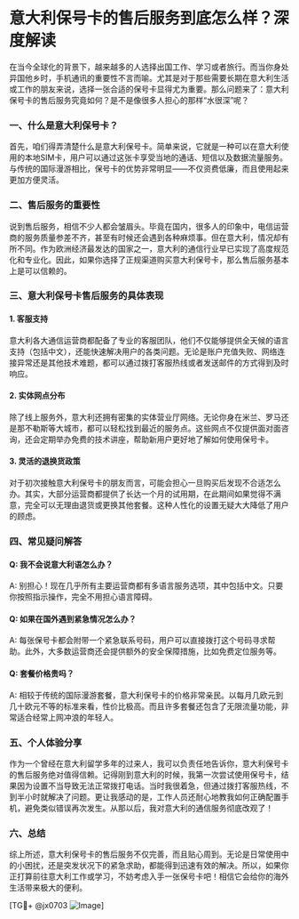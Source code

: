 # 意大利保号卡的售后服务到底怎么样？深度解读

在当今全球化的背景下，越来越多的人选择出国工作、学习或者旅行。而当你身处异国他乡时，手机通讯的重要性不言而喻。尤其是对于那些需要长期在意大利生活或工作的朋友来说，选择一张合适的保号卡显得尤为重要。那么问题来了：意大利保号卡的售后服务究竟如何？是不是像很多人担心的那样“水很深”呢？

### 一、什么是意大利保号卡？
首先，咱们得弄清楚什么是意大利保号卡。简单来说，它就是一种可以在意大利使用的本地SIM卡，用户可以通过这张卡享受当地的通话、短信以及数据流量服务。与传统的国际漫游相比，保号卡的优势非常明显——不仅资费低廉，而且使用起来更加方便灵活。

### 二、售后服务的重要性
说到售后服务，相信不少人都会皱眉头。毕竟在国内，很多人的印象中，电信运营商的服务质量参差不齐，甚至有时候还会遇到各种麻烦事。但在意大利，情况却有所不同。作为欧洲经济最发达的国家之一，意大利的通信行业早已实现了高度规范化和专业化。因此，如果你选择了正规渠道购买意大利保号卡，那么售后服务基本上是可以信赖的。

### 三、意大利保号卡售后服务的具体表现
#### 1. 客服支持
意大利各大通信运营商都配备了专业的客服团队，他们不仅能够提供全天候的语言支持（包括中文），还能快速解决用户的各类问题。无论是账户充值失败、网络连接异常还是其他技术难题，都可以通过拨打客服热线或者发送邮件的方式得到及时响应。

#### 2. 实体网点分布
除了线上服务外，意大利还拥有密集的实体营业厅网络。无论你身在米兰、罗马还是那不勒斯等大城市，都可以轻松找到最近的服务点。这些网点不仅提供面对面咨询，还会定期举办免费的技术讲座，帮助新用户更好地了解如何使用保号卡。

#### 3. 灵活的退换货政策
对于初次接触意大利保号卡的朋友而言，可能会担心一旦购买后发现不合适怎么办。其实，大部分运营商都提供了长达一个月的试用期，在此期间如果觉得不满意，完全可以无理由退货或更换其他套餐。这种人性化的设置无疑大大降低了用户的顾虑。

### 四、常见疑问解答
#### Q: 我不会说意大利语怎么办？
A: 别担心！现在几乎所有主要运营商都有多语言服务选项，其中包括中文。只要你按照指示操作，完全不用担心语言障碍。

#### Q: 如果在国外遇到紧急情况怎么办？
A: 每张保号卡都会附带一个紧急联系号码，用户可以直接拨打这个号码寻求帮助。此外，大多数运营商还会提供额外的安全保障措施，比如免费定位服务等。

#### Q: 套餐价格贵吗？
A: 相较于传统的国际漫游套餐，意大利保号卡的价格非常亲民。以每月几欧元到几十欧元不等的标准来看，性价比极高。而且许多套餐还包含了无限流量功能，非常适合经常上网冲浪的年轻人。

### 五、个人体验分享
作为一个曾经在意大利留学多年的过来人，我可以负责任地告诉你，意大利保号卡的售后服务绝对值得信赖。记得刚到意大利的时候，我第一次尝试使用保号卡，结果因为设置不当导致无法正常拨打电话。当时我很着急，但通过拨打客服热线，不到半小时就解决了问题。更让我感动的是，工作人员还耐心地教我如何正确配置手机，避免类似错误再次发生。从那以后，我对意大利的通信服务彻底改观了！

### 六、总结
综上所述，意大利保号卡的售后服务不仅完善，而且贴心周到。无论是日常使用中的小困扰，还是突发状况下的紧急求助，都能得到迅速有效的解决。所以，如果你正打算前往意大利工作或学习，不妨考虑入手一张保号卡吧！相信它会给你的海外生活带来极大的便利。

[TG💪+ @jx0703 ![Image](https://github.com/user-attachments/assets/dbca1d08-cadb-493c-b0ec-ad6f7a83f270)]